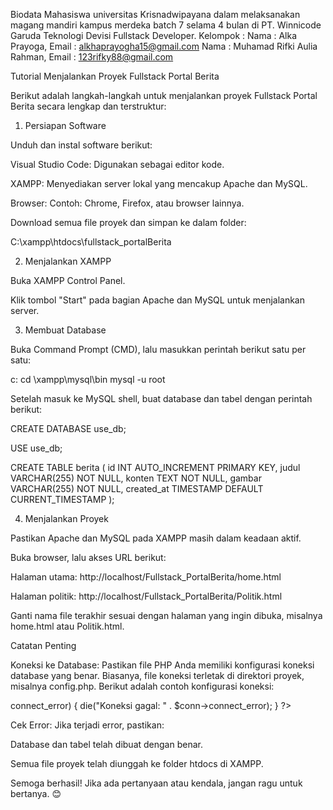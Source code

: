 Biodata Mahasiswa universitas Krisnadwipayana dalam melaksanakan magang mandiri kampus merdeka batch 7 selama 4 bulan di PT. Winnicode Garuda Teknologi Devisi Fullstack Developer.
Kelompok :
Nama 	: Alka Prayoga, Email : alkhaprayogha15@gmail.com 
Nama 	: Muhamad Rifki Aulia Rahman, Email : 123rifky88@gmail.com

Tutorial Menjalankan Proyek Fullstack Portal Berita

Berikut adalah langkah-langkah untuk menjalankan proyek Fullstack Portal Berita secara lengkap dan terstruktur:

1. Persiapan Software

Unduh dan instal software berikut:

Visual Studio Code: Digunakan sebagai editor kode.

XAMPP: Menyediakan server lokal yang mencakup Apache dan MySQL.

Browser: Contoh: Chrome, Firefox, atau browser lainnya.

Download semua file proyek dan simpan ke dalam folder:

C:\xampp\htdocs\fullstack_portalBerita

2. Menjalankan XAMPP

Buka XAMPP Control Panel.

Klik tombol "Start" pada bagian Apache dan MySQL untuk menjalankan server.

3. Membuat Database

Buka Command Prompt (CMD), lalu masukkan perintah berikut satu per satu:

c:
cd \xampp\mysql\bin
mysql -u root

Setelah masuk ke MySQL shell, buat database dan tabel dengan perintah berikut:

CREATE DATABASE use_db;

USE use_db;

CREATE TABLE berita (
    id INT AUTO_INCREMENT PRIMARY KEY,
    judul VARCHAR(255) NOT NULL,
    konten TEXT NOT NULL,
    gambar VARCHAR(255) NOT NULL,
    created_at TIMESTAMP DEFAULT CURRENT_TIMESTAMP
);

4. Menjalankan Proyek

Pastikan Apache dan MySQL pada XAMPP masih dalam keadaan aktif.

Buka browser, lalu akses URL berikut:

Halaman utama: http://localhost/Fullstack_PortalBerita/home.html

Halaman politik: http://localhost/Fullstack_PortalBerita/Politik.html

Ganti nama file terakhir sesuai dengan halaman yang ingin dibuka, misalnya home.html atau Politik.html.

Catatan Penting

Koneksi ke Database:
Pastikan file PHP Anda memiliki konfigurasi koneksi database yang benar. Biasanya, file koneksi terletak di direktori proyek, misalnya config.php. Berikut adalah contoh konfigurasi koneksi:

<?php
$servername = "localhost";
$username = "root";
$password = "";
$dbname = "use_db";

// Membuat koneksi
$conn = new mysqli($servername, $username, $password, $dbname);

// Mengecek koneksi
if ($conn->connect_error) {
    die("Koneksi gagal: " . $conn->connect_error);
}
?>

Cek Error:
Jika terjadi error, pastikan:

Database dan tabel telah dibuat dengan benar.

Semua file proyek telah diunggah ke folder htdocs di XAMPP.

Semoga berhasil! Jika ada pertanyaan atau kendala, jangan ragu untuk bertanya. 😊

